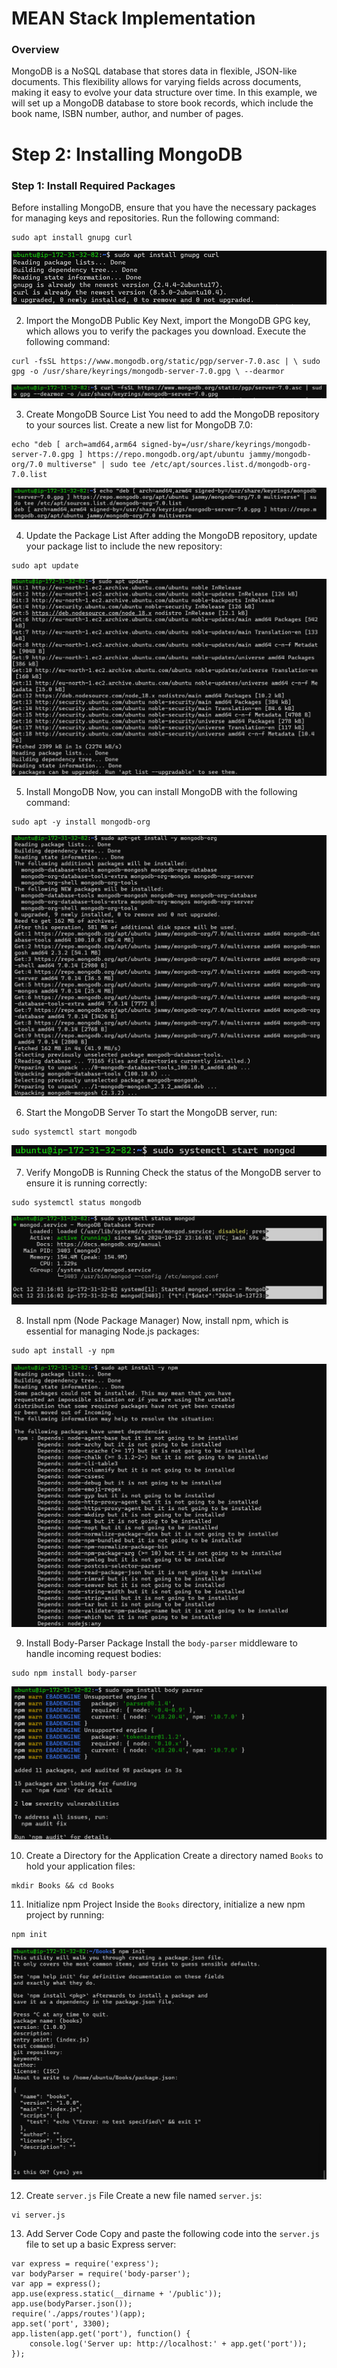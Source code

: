 # MEAN Stack Implementation

### Overview
MongoDB is a NoSQL database that stores data in flexible, JSON-like documents. This flexibility allows for varying fields across documents, making it easy to evolve your data structure over time. In this example, we will set up a MongoDB database to store book records, which include the book name, ISBN number, author, and number of pages.

# Step 2: Installing MongoDB

### Step 1: Install Required Packages
Before installing MongoDB, ensure that you have the necessary packages for managing keys and repositories. Run the following command:

```
sudo apt install gnupg curl
```

![img](images/6.png)

2. Import the MongoDB Public Key
Next, import the MongoDB GPG key, which allows you to verify the packages you download. Execute the following command:

```
curl -fsSL https://www.mongodb.org/static/pgp/server-7.0.asc | \ sudo gpg -o /usr/share/keyrings/mongodb-server-7.0.gpg \ --dearmor
```

![img](images/7.png)

3. Create MongoDB Source List
You need to add the MongoDB repository to your sources list. Create a new list for MongoDB 7.0:

```
echo "deb [ arch=amd64,arm64 signed-by=/usr/share/keyrings/mongodb-server-7.0.gpg ] https://repo.mongodb.org/apt/ubuntu jammy/mongodb-org/7.0 multiverse" | sudo tee /etc/apt/sources.list.d/mongodb-org-7.0.list
```

![img](images/8.png)

4. Update the Package List
After adding the MongoDB repository, update your package list to include the new repository:

```
sudo apt update
```

![img](images/1.png)

5. Install MongoDB
Now, you can install MongoDB with the following command:

```
sudo apt -y install mongodb-org
```

![img](images/9.png)

6. Start the MongoDB Server
To start the MongoDB server, run:

```
sudo systemctl start mongodb
```

![img](images/10.png)

7. Verify MongoDB is Running
Check the status of the MongoDB server to ensure it is running correctly:

```
sudo systemctl status mongodb
```

![img](images/11.png)

8. Install npm (Node Package Manager)
Now, install npm, which is essential for managing Node.js packages:

```
sudo apt install -y npm
```

![img](images/12.png)

9. Install Body-Parser Package
Install the `body-parser` middleware to handle incoming request bodies:

```
sudo npm install body-parser
```

![img](images/13.png)

10. Create a Directory for the Application
Create a directory named `Books` to hold your application files:

```
mkdir Books && cd Books
```

11. Initialize npm Project
Inside the `Books` directory, initialize a new npm project by running:

```
npm init
```

![img](images/14.png)

12. Create `server.js` File
Create a new file named `server.js`:

```
vi server.js
```

13. Add Server Code
Copy and paste the following code into the `server.js` file to set up a basic Express server:

```
var express = require('express');
var bodyParser = require('body-parser');
var app = express();
app.use(express.static(__dirname + '/public'));
app.use(bodyParser.json());
require('./apps/routes')(app);
app.set('port', 3300);
app.listen(app.get('port'), function() {
    console.log('Server up: http://localhost:' + app.get('port'));
});
```

